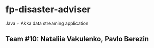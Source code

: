 # fp-disaster-adviser
Java + Akka data streaming application

## Team #10: Nataliia Vakulenko, Pavlo Berezin 
